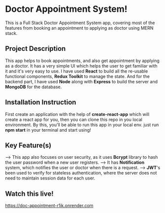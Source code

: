 # Doctor Appointment System!

This is a Full Stack Doctor Appointment System app, covering most of the features from booking an appointment to applying as doctor using MERN stack.


## Project Description

This app helps to book appointments, and also get appointment by applying as  a doctor.  It has a very simple UI which helps the user to get familiar with it and it's very easy to use. I have used **React** to build all the re-usable functional components, **Redux Toolkit** to manage the state. And for the backend part, I have used **Node** along with **Express** to build the server and **MongoDB** for the database.

## Installation Instruction

First create an application with the help of **create-react-app** which will create a react app for you, then you can clone this repo in you local environment. By this, you'll be able to run this app in your local env. just run **npm start** in your terminal and start using!

## Key Feature(s)

--> This app also focuses on user security, as it uses **Bcrypt** library to hash the user password when a new user registers.
--> It has **Notification** system, which notifies the user or doctor when there is a request.
--> **JWT**'s been used to verify for stateless authentication, where the server does not need to maintain session data for each user.

## Watch this live!

https://doc-appointment-r1ik.onrender.com

